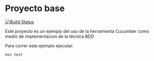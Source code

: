 # Proyecto base

[![Build Status](https://travis-ci.org/guidotrucco/Modulo-de-Demandas.svg?branch=master)](https://travis-ci.org/guidotrucco/Modulo-de-Demandas)

Este proyecto es un ejemplo del uso de la herramienta Cucumber como medio de implementacion de la técnica BDD

Para correr este ejemplo ejecutar:

```
mvn test
```
